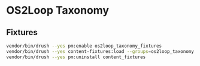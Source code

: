 # OS2Loop Taxonomy

## Fixtures

```sh
vendor/bin/drush --yes pm:enable os2loop_taxonomy_fixtures
vendor/bin/drush --yes content-fixtures:load --groups=os2loop_taxonomy
vendor/bin/drush --yes pm:uninstall content_fixtures
```
